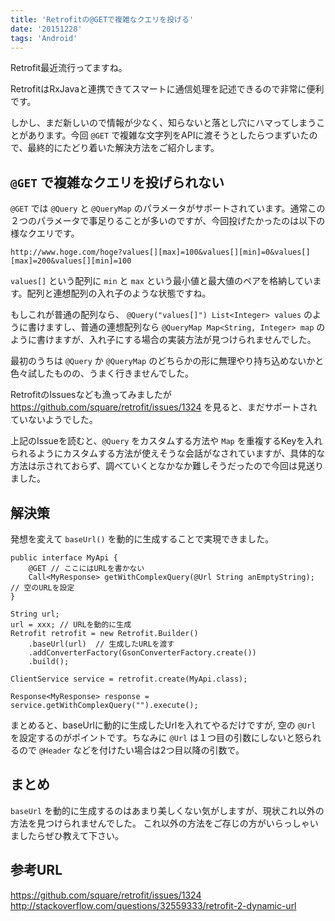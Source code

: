 ```yaml
---
title: 'Retrofitの@GETで複雑なクエリを投げる'
date: '20151228'
tags: 'Android'
---
```

Retrofit最近流行ってますね。

RetrofitはRxJavaと連携できてスマートに通信処理を記述できるので非常に便利です。

しかし、まだ新しいので情報が少なく、知らないと落とし穴にハマってしまうことがあります。今回 `@GET` で複雑な文字列をAPIに渡そうとしたらつまずいたので、最終的にたどり着いた解決方法をご紹介します。 

## `@GET` で複雑なクエリを投げられない
`@GET` では `@Query` と `@QueryMap` のパラメータがサポートされています。通常この２つのパラメータで事足りることが多いのですが、今回投げたかったのは以下の様なクエリです。

```
http://www.hoge.com/hoge?values[][max]=100&values[][min]=0&values[][max]=200&values[][min]=100
```

`values[]` という配列に `min` と `max`  という最小値と最大値のペアを格納しています。配列と連想配列の入れ子のような状態ですね。

もしこれが普通の配列なら、 `@Query("values[]") List<Integer> values` のように書けますし、普通の連想配列なら `@QueryMap Map<String, Integer> map` のように書けますが、入れ子にする場合の実装方法が見つけられませんでした。

最初のうちは `@Query` か `@QueryMap` のどちらかの形に無理やり持ち込めないかと色々試したものの、うまく行きませんでした。

RetrofitのIssuesなども漁ってみましたが
https://github.com/square/retrofit/issues/1324
を見ると、まだサポートされていないようでした。

上記のIssueを読むと、`@Query` をカスタムする方法や `Map` を重複するKeyを入れられるようにカスタムする方法が使えそうな会話がなされていますが、具体的な方法は示されておらず、調べていくとなかなか難しそうだったので今回は見送りました。

## 解決策
発想を変えて `baseUrl()` を動的に生成することで実現できました。

```
public interface MyApi { 
    @GET // ここにはURLを書かない
    Call<MyResponse> getWithComplexQuery(@Url String anEmptyString); // 空のURLを設定
} 

String url;
url = xxx; // URLを動的に生成
Retrofit retrofit = new Retrofit.Builder()
    .baseUrl(url)  // 生成したURLを渡す
    .addConverterFactory(GsonConverterFactory.create()) 
    .build(); 
 
ClientService service = retrofit.create(MyApi.class);
 
Response<MyResponse> response = service.getWithComplexQuery("").execute();
```

まとめると、baseUrlに動的に生成したUrlを入れてやるだけですが,
空の `@Url` を設定するのがポイントです。ちなみに `@Url` は１つ目の引数にしないと怒られるので `@Header` などを付けたい場合は2つ目以降の引数で。

## まとめ
`baseUrl` を動的に生成するのはあまり美しくない気がしますが、現状これ以外の方法を見つけられませんでした。
これ以外の方法をご存じの方がいらっしゃいましたらぜひ教えて下さい。

## 参考URL
https://github.com/square/retrofit/issues/1324
http://stackoverflow.com/questions/32559333/retrofit-2-dynamic-url






